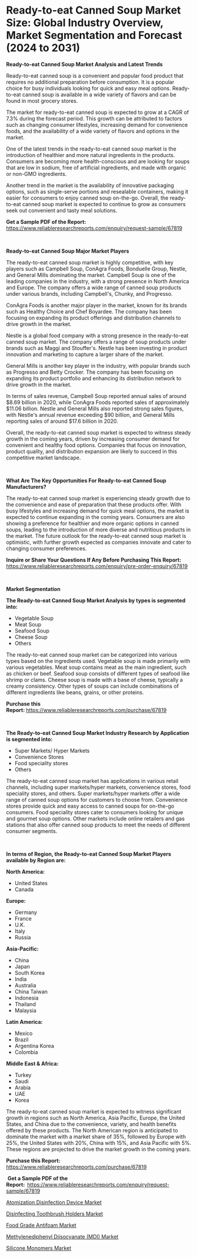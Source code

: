 <p><h1>Ready-to-eat Canned Soup Market Size: Global Industry Overview, Market Segmentation and Forecast (2024 to 2031)</h1></p><p><strong>Ready-to-eat Canned Soup Market Analysis and Latest Trends</strong></p>
<p><p>Ready-to-eat canned soup is a convenient and popular food product that requires no additional preparation before consumption. It is a popular choice for busy individuals looking for quick and easy meal options. Ready-to-eat canned soup is available in a wide variety of flavors and can be found in most grocery stores.</p><p>The market for ready-to-eat canned soup is expected to grow at a CAGR of 7.3% during the forecast period. This growth can be attributed to factors such as changing consumer lifestyles, increasing demand for convenience foods, and the availability of a wide variety of flavors and options in the market. </p><p>One of the latest trends in the ready-to-eat canned soup market is the introduction of healthier and more natural ingredients in the products. Consumers are becoming more health-conscious and are looking for soups that are low in sodium, free of artificial ingredients, and made with organic or non-GMO ingredients.</p><p>Another trend in the market is the availability of innovative packaging options, such as single-serve portions and resealable containers, making it easier for consumers to enjoy canned soup on-the-go. Overall, the ready-to-eat canned soup market is expected to continue to grow as consumers seek out convenient and tasty meal solutions.</p></p>
<p><strong>Get a Sample PDF of the Report:&nbsp;</strong> <a href="https://www.reliableresearchreports.com/enquiry/request-sample/67819">https://www.reliableresearchreports.com/enquiry/request-sample/67819</a></p>
<p>&nbsp;</p>
<p><strong>Ready-to-eat Canned Soup Major Market Players</strong></p>
<p><p>The ready-to-eat canned soup market is highly competitive, with key players such as Campbell Soup, ConAgra Foods, Bonduelle Group, Nestle, and General Mills dominating the market. Campbell Soup is one of the leading companies in the industry, with a strong presence in North America and Europe. The company offers a wide range of canned soup products under various brands, including Campbell's, Chunky, and Progresso.</p><p>ConAgra Foods is another major player in the market, known for its brands such as Healthy Choice and Chef Boyardee. The company has been focusing on expanding its product offerings and distribution channels to drive growth in the market.</p><p>Nestle is a global food company with a strong presence in the ready-to-eat canned soup market. The company offers a range of soup products under brands such as Maggi and Stouffer's. Nestle has been investing in product innovation and marketing to capture a larger share of the market.</p><p>General Mills is another key player in the industry, with popular brands such as Progresso and Betty Crocker. The company has been focusing on expanding its product portfolio and enhancing its distribution network to drive growth in the market.</p><p>In terms of sales revenue, Campbell Soup reported annual sales of around $8.69 billion in 2020, while ConAgra Foods reported sales of approximately $11.06 billion. Nestle and General Mills also reported strong sales figures, with Nestle's annual revenue exceeding $90 billion, and General Mills reporting sales of around $17.6 billion in 2020.</p><p>Overall, the ready-to-eat canned soup market is expected to witness steady growth in the coming years, driven by increasing consumer demand for convenient and healthy food options. Companies that focus on innovation, product quality, and distribution expansion are likely to succeed in this competitive market landscape.</p></p>
<p>&nbsp;</p>
<p><strong>What Are The Key Opportunities For Ready-to-eat Canned Soup Manufacturers?</strong></p>
<p><p>The ready-to-eat canned soup market is experiencing steady growth due to the convenience and ease of preparation that these products offer. With busy lifestyles and increasing demand for quick meal options, the market is expected to continue expanding in the coming years. Consumers are also showing a preference for healthier and more organic options in canned soups, leading to the introduction of more diverse and nutritious products in the market. The future outlook for the ready-to-eat canned soup market is optimistic, with further growth expected as companies innovate and cater to changing consumer preferences.</p></p>
<p><strong>Inquire or Share Your Questions If Any Before Purchasing This Report:</strong> <a href="https://www.reliableresearchreports.com/enquiry/pre-order-enquiry/67819">https://www.reliableresearchreports.com/enquiry/pre-order-enquiry/67819</a></p>
<p>&nbsp;</p>
<p><strong>Market Segmentation</strong></p>
<p><strong>The Ready-to-eat Canned Soup Market Analysis by types is segmented into:</strong></p>
<p><ul><li>Vegetable Soup</li><li>Meat Soup</li><li>Seafood Soup</li><li>Cheese Soup</li><li>Others</li></ul></p>
<p><p>The ready-to-eat canned soup market can be categorized into various types based on the ingredients used. Vegetable soup is made primarily with various vegetables. Meat soup contains meat as the main ingredient, such as chicken or beef. Seafood soup consists of different types of seafood like shrimp or clams. Cheese soup is made with a base of cheese, typically a creamy consistency. Other types of soups can include combinations of different ingredients like beans, grains, or other proteins.</p></p>
<p><strong>Purchase this Report:&nbsp;</strong><a href="https://www.reliableresearchreports.com/purchase/67819">https://www.reliableresearchreports.com/purchase/67819</a></p>
<p>&nbsp;</p>
<p><strong>The Ready-to-eat Canned Soup Market Industry Research by Application is segmented into:</strong></p>
<p><ul><li>Super Markets/ Hyper Markets</li><li>Convenience Stores</li><li>Food speciality stores</li><li>Others</li></ul></p>
<p><p>The ready-to-eat canned soup market has applications in various retail channels, including super markets/hyper markets, convenience stores, food speciality stores, and others. Super markets/hyper markets offer a wide range of canned soup options for customers to choose from. Convenience stores provide quick and easy access to canned soups for on-the-go consumers. Food speciality stores cater to consumers looking for unique and gourmet soup options. Other markets include online retailers and gas stations that also offer canned soup products to meet the needs of different consumer segments.</p></p>
<p>&nbsp;</p>
<p><strong>In terms of Region, the Ready-to-eat Canned Soup Market Players available by Region are:</strong></p>
<p>
    <p> <strong> North America: </strong>
        <ul>
            <li>United States</li>
            <li>Canada</li>
        </ul>
        </p> 
    <p> <strong> Europe: </strong>
        <ul>
            <li>Germany</li>
            <li>France</li>
            <li>U.K.</li>
            <li>Italy</li>
            <li>Russia</li>
        </ul>
        </p> 
    <p> <strong> Asia-Pacific: </strong>
        <ul>
            <li>China</li>
            <li>Japan</li>
            <li>South Korea</li>
            <li>India</li>
            <li>Australia</li>
            <li>China Taiwan</li>
            <li>Indonesia</li>
            <li>Thailand</li>
            <li>Malaysia</li>
        </ul>
        </p> 
    <p> <strong> Latin America: </strong>
        <ul>
            <li>Mexico</li>
            <li>Brazil</li>
            <li>Argentina Korea</li>
            <li>Colombia</li>
        </ul>
        </p> 
    <p> <strong> Middle East & Africa: </strong>
        <ul>
            <li>Turkey</li>
            <li>Saudi</li>
            <li>Arabia</li>
            <li>UAE</li>
            <li>Korea</li>
        </ul>
    </p>
    </p>
<p><p>The ready-to-eat canned soup market is expected to witness significant growth in regions such as North America, Asia Pacific, Europe, the United States, and China due to the convenience, variety, and health benefits offered by these products. The North American region is anticipated to dominate the market with a market share of 35%, followed by Europe with 25%, the United States with 20%, China with 15%, and Asia Pacific with 5%. These regions are projected to drive the market growth in the coming years.</p></p>
<p><strong>Purchase this Report: </strong><a href="https://www.reliableresearchreports.com/purchase/67819">https://www.reliableresearchreports.com/purchase/67819</a></p>
<p>&nbsp;<strong>Get a Sample PDF of the Report:&nbsp;&nbsp;</strong><a href="https://www.reliableresearchreports.com/enquiry/request-sample/67819">https://www.reliableresearchreports.com/enquiry/request-sample/67819</a></p>
<p><strong></strong></p>
<p><p><a href="https://view.publitas.com/reportprime-1/atomization-disinfection-device-market-size-focuses-on-market-dynamics-in-depth-analysis-and-future-projections-of-its-market-forecasted-for-period-from-2024-to-2031/">Atomization Disinfection Device Market</a></p><p><a href="https://view.publitas.com/reportprime-1/disinfecting-toothbrush-holders-market-size-market-share-and-global-market-analysis-report-2024-2031/">Disinfecting Toothbrush Holders Market</a></p><p><a href="https://unruly-ladybug-44b.notion.site/Food-Grade-Antifoam-Market-Analysis-and-Market-Size-Global-Industry-Overview-Market-Segmentation-a-3970cb4213ee45bc8f2aee6a7694c29b">Food Grade Antifoam Market</a></p><p><a href="https://shimmer-gardenia-37a.notion.site/Methylenediphenyl-Diisocyanate-MDI-Market-Share-Market-New-Trends-Analysis-Report-By-Type-By-Ap-bb7a500c178c4967807f3c2bb9083253">Methylenediphenyl Diisocyanate (MDI) Market</a></p><p><a href="https://cute-banjo-8ca.notion.site/Global-Silicone-Monomers-Market-Size-and-Market-Trends-Insights-and-Projections-from-2024-to-2031-0e32c6da74074b5c897b2d1e826e9aae">Silicone Monomers Market</a></p></p>